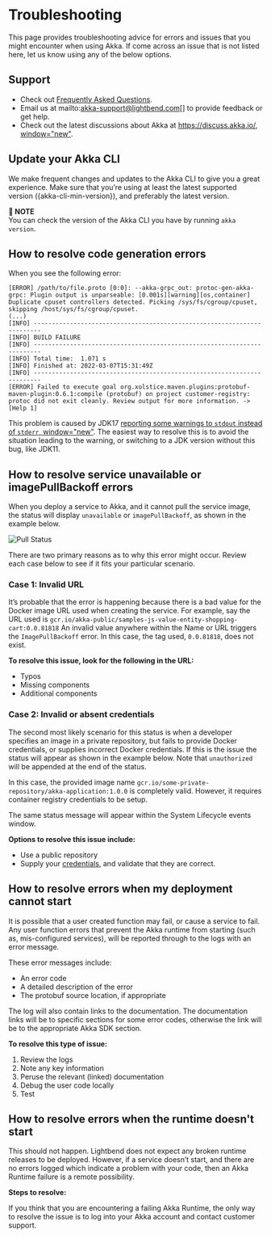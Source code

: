 # Troubleshooting

This page provides troubleshooting advice for errors and issues that you might encounter when using Akka. If come across an issue that is not listed here, let us know using any of the below options.

## Support

* Check out [Frequently Asked Questions](support:frequently-asked-questions.adoc).
* Email us at mailto:akka-support@lightbend.com[] to provide feedback or get help.
* Check out the latest discussions about Akka at [https://discuss.akka.io/, window="new"](https://discuss.akka.io/).

## Update your Akka CLI

We make frequent changes and updates to the Akka CLI to give you a great experience. Make sure that you’re using at least the latest supported version ({akka-cli-min-version}), and preferably the latest version.

**📌 NOTE**\
You can check the version of the Akka CLI you have by running `akka version`.

## How to resolve code generation errors

When you see the following error:

```
[ERROR] /path/to/file.proto [0:0]: --akka-grpc_out: protoc-gen-akka-grpc: Plugin output is unparseable: [0.001s][warning][os,container] Duplicate cpuset controllers detected. Picking /sys/fs/cgroup/cpuset, skipping /host/sys/fs/cgroup/cpuset.
(...)
[INFO] ------------------------------------------------------------------------
[INFO] BUILD FAILURE
[INFO] ------------------------------------------------------------------------
[INFO] Total time:  1.071 s
[INFO] Finished at: 2022-03-07T15:31:49Z
[INFO] ------------------------------------------------------------------------
[ERROR] Failed to execute goal org.xolstice.maven.plugins:protobuf-maven-plugin:0.6.1:compile (protobuf) on project customer-registry: protoc did not exit cleanly. Review output for more information. -> [Help 1]
```

This problem is caused by JDK17 [reporting some warnings to `stdout` instead of `stderr`, window="new"](https://bugs.openjdk.java.net/browse/JDK-8270087). The easiest way to resolve this is to avoid the situation leading to the warning, or switching to a JDK version without this bug, like JDK11.

## How to resolve service unavailable or imagePullBackoff errors

When you deploy a service to Akka, and it cannot pull the service image, the status will display `unavailable` or `imagePullBackoff`, as shown in the example below.

![Pull Status](reference:pull-status-one.png)

There are two primary reasons as to why this error might occur. Review each case below to see if it fits your particular scenario.

### Case 1: Invalid URL

It’s probable that the error is happening because there is a bad value for the Docker image URL used when creating the service. For example, say the URL used is
`gcr.io/akka-public/samples-js-value-entity-shopping-cart:0.0.81818`
An invalid value anywhere within the Name or URL triggers the `ImagePullBackoff` error. In this case, the tag used, `0.0.81818`, does not exist.

**To resolve this issue, look for the following in the URL:**

* Typos
* Missing components
* Additional components

### Case 2: Invalid or absent credentials
The second most likely scenario for this status is when a developer specifies an image in a private repository, but fails to provide Docker credentials, or supplies incorrect Docker credentials. If this is the issue the status will appear as shown in the example below. Note that `unauthorized` will be appended at the end of the status.

In this case, the provided  image name `gcr.io/some-private-repository/akka-application:1.0.0` is completely valid. However, it requires container registry credentials to be setup.

The same status message will appear within the System Lifecycle events window.

**Options to resolve this issue include:**

* Use a public repository
* Supply your  [credentials](operations:projects/external-container-registries.adoc), and validate that they are correct.

## How to resolve errors when my deployment cannot start

It is possible that a user created function may fail, or cause a service to fail. Any user function errors that prevent the Akka runtime from starting (such as, mis-configured services), will be reported through to the logs with an error message.

These error messages include:

* An error code
* A detailed description of the error
* The protobuf source location, if appropriate

The log will also contain links to the documentation. The documentation links will be to specific sections for some error codes, otherwise the link will be to the appropriate Akka SDK section.

**To resolve this type of issue:**

1. Review the logs
2. Note any key information
3. Peruse the relevant (linked) documentation
4. Debug the user code locally
5. Test

## How to resolve errors when the runtime doesn't start

This should not happen. Lightbend does not expect any broken runtime releases to be deployed. However, if a service doesn’t start, and there are no errors logged which indicate a problem with your code, then an Akka Runtime failure is a remote possibility.

**Steps to resolve:**

If you think that you are encountering a failing Akka Runtime, the only way to resolve the issue is to log into your Akka account and contact customer support.

